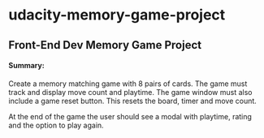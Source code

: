 # udacity-memory-game-project
## Front-End Dev Memory Game Project

#### Summary:
Create a memory matching game with 8 pairs of cards.  The game must track and display move count and playtime. The game window must also include a game reset button. This resets the board, timer and move count.

At the end of the game the user should see a modal with playtime, rating and the option to play again. 



